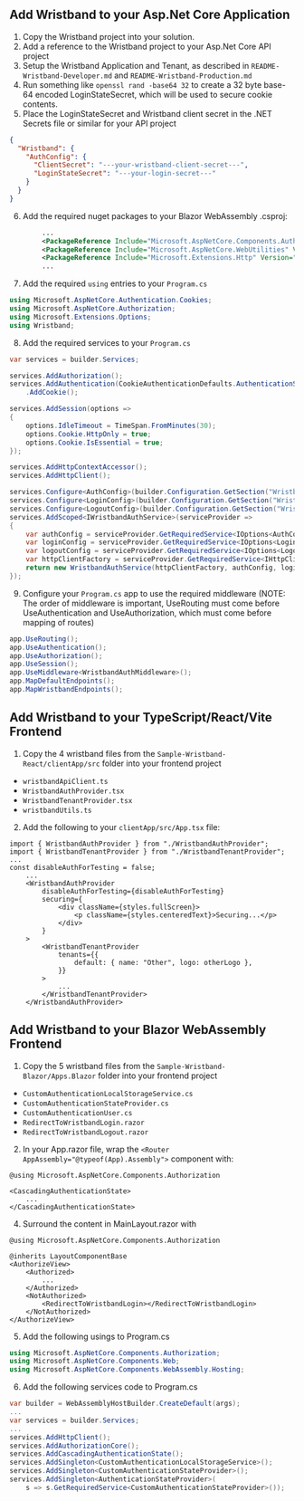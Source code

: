 ## Add Wristband to your Asp.Net Core Application

1. Copy the Wristband project into your solution.
2. Add a reference to the Wristband project to your Asp.Net Core API project
3. Setup the Wristband Application and Tenant, as described in `README-Wristband-Developer.md` and `README-Wristband-Production.md`
4. Run something like `openssl rand -base64 32` to create a 32 byte base-64 encoded LoginStateSecret,
   which will be used to secure cookie contents.
5. Place the LoginStateSecret and Wristband client secret in the .NET Secrets file or similar for your API project
```json
{
  "Wristband": {
    "AuthConfig": {
      "ClientSecret": "---your-wristband-client-secret---",
      "LoginStateSecret": "---your-login-secret---"
    }
  }
}
```
6. Add the required nuget packages to your Blazor WebAssembly .csproj:
```xml
        ...
        <PackageReference Include="Microsoft.AspNetCore.Components.Authorization" Version="8.0.10" />
        <PackageReference Include="Microsoft.AspNetCore.WebUtilities" Version="8.0.10" />
        <PackageReference Include="Microsoft.Extensions.Http" Version="8.0.0" />
        ...
```
7. Add the required `using` entries to your `Program.cs`
```csharp
using Microsoft.AspNetCore.Authentication.Cookies;
using Microsoft.AspNetCore.Authorization;
using Microsoft.Extensions.Options;
using Wristband;
```
8. Add the required services to your `Program.cs`
```csharp
var services = builder.Services;

services.AddAuthorization();
services.AddAuthentication(CookieAuthenticationDefaults.AuthenticationScheme)
    .AddCookie();

services.AddSession(options =>
{
    options.IdleTimeout = TimeSpan.FromMinutes(30);
    options.Cookie.HttpOnly = true;
    options.Cookie.IsEssential = true;
});

services.AddHttpContextAccessor();
services.AddHttpClient();

services.Configure<AuthConfig>(builder.Configuration.GetSection("Wristband:AuthConfig"));
services.Configure<LoginConfig>(builder.Configuration.GetSection("Wristband:LoginConfig"));
services.Configure<LogoutConfig>(builder.Configuration.GetSection("Wristband:LogoutConfig"));
services.AddScoped<IWristbandAuthService>(serviceProvider =>
{
    var authConfig = serviceProvider.GetRequiredService<IOptions<AuthConfig>>().Value;
    var loginConfig = serviceProvider.GetRequiredService<IOptions<LoginConfig>>().Value;
    var logoutConfig = serviceProvider.GetRequiredService<IOptions<LogoutConfig>>().Value;
    var httpClientFactory = serviceProvider.GetRequiredService<IHttpClientFactory>();
    return new WristbandAuthService(httpClientFactory, authConfig, loginConfig, logoutConfig);
});

```
9. Configure your `Program.cs` app to use the required middleware (NOTE: The order of middleware is important, UseRouting must come before UseAuthentication and UseAuthorization, which must come before mapping of routes)
```csharp
app.UseRouting();
app.UseAuthentication();
app.UseAuthorization();
app.UseSession();
app.UseMiddleware<WristbandAuthMiddleware>();
app.MapDefaultEndpoints();
app.MapWristbandEndpoints();
```

## Add Wristband to your TypeScript/React/Vite Frontend

1. Copy the 4 wristband files from the `Sample-Wristband-React/clientApp/src` folder into your frontend project
  - `wristbandApiClient.ts`
  - `WristbandAuthProvider.tsx`
  - `WristbandTenantProvider.tsx`
  - `wristbandUtils.ts`

2. Add the following to your `clientApp/src/App.tsx` file:
```tsx
import { WristbandAuthProvider } from "./WristbandAuthProvider";
import { WristbandTenantProvider } from "./WristbandTenantProvider";
...
const disableAuthForTesting = false;
    ...
    <WristbandAuthProvider
        disableAuthForTesting={disableAuthForTesting}
        securing={
            <div className={styles.fullScreen}>
                <p className={styles.centeredText}>Securing...</p>
            </div>
        }
    >
        <WristbandTenantProvider
            tenants={{
                default: { name: "Other", logo: otherLogo },
            }}
        >
            ...
        </WristbandTenantProvider>
    </WristbandAuthProvider>
```

## Add Wristband to your Blazor WebAssembly Frontend

1. Copy the 5 wristband files from the `Sample-Wristband-Blazor/Apps.Blazor` folder into your frontend project
  - `CustomAuthenticationLocalStorageService.cs`
  - `CustomAuthenticationStateProvider.cs`
  - `CustomAuthenticationUser.cs`
  - `RedirectToWristbandLogin.razor`
  - `RedirectToWristbandLogout.razor`

2. In your App.razor file, wrap the `<Router AppAssembly="@typeof(App).Assembly">` component with:
```razor
@using Microsoft.AspNetCore.Components.Authorization

<CascadingAuthenticationState>
    ...
</CascadingAuthenticationState>
```
4. Surround the content in MainLayout.razor with
```razor
@using Microsoft.AspNetCore.Components.Authorization

@inherits LayoutComponentBase
<AuthorizeView>
    <Authorized>
        ...
    </Authorized>
    <NotAuthorized>
        <RedirectToWristbandLogin></RedirectToWristbandLogin>
    </NotAuthorized>
</AuthorizeView>
```
5. Add the following usings to Program.cs
```csharp
using Microsoft.AspNetCore.Components.Authorization;
using Microsoft.AspNetCore.Components.Web;
using Microsoft.AspNetCore.Components.WebAssembly.Hosting;
```
6. Add the following services code to Program.cs
```csharp
var builder = WebAssemblyHostBuilder.CreateDefault(args);
...
var services = builder.Services;
...
services.AddHttpClient();
services.AddAuthorizationCore();
services.AddCascadingAuthenticationState();
services.AddSingleton<CustomAuthenticationLocalStorageService>();
services.AddSingleton<CustomAuthenticationStateProvider>();
services.AddSingleton<AuthenticationStateProvider>(
    s => s.GetRequiredService<CustomAuthenticationStateProvider>());
```
